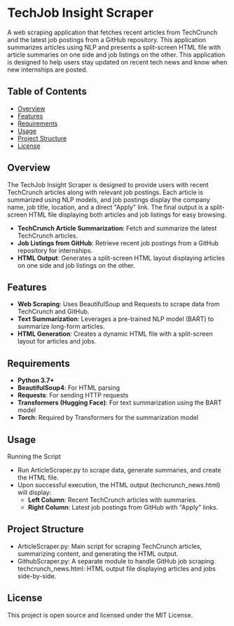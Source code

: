 # TechJob Insight Scraper

A web scraping application that fetches recent articles from TechCrunch and the latest job postings from a GitHub repository. This application summarizes articles using NLP and presents a split-screen HTML file with article summaries on one side and job listings on the other. This application is designed to help users stay updated on recent tech news and know when new internships are posted.

## Table of Contents
- [Overview](#overview)
- [Features](#features)
- [Requirements](#requirements) 
- [Usage](#usage)
- [Project Structure](#project-structure)
- [License](#license)

## Overview

The TechJob Insight Scraper is designed to provide users with recent TechCrunch articles along with relevant job postings. Each article is summarized using NLP models, and job postings display the company name, job title, location, and a direct "Apply" link. The final output is a split-screen HTML file displaying both articles and job listings for easy browsing.

- **TechCrunch Article Summarization**: Fetch and summarize the latest TechCrunch articles.
- **Job Listings from GitHub**: Retrieve recent job postings from a GitHub repository for internships.
- **HTML Output**: Generates a split-screen HTML layout displaying articles on one side and job listings on the other.

## Features

- **Web Scraping**: Uses BeautifulSoup and Requests to scrape data from TechCrunch and GitHub.
- **Text Summarization**: Leverages a pre-trained NLP model (BART) to summarize long-form articles.
- **HTML Generation**: Creates a dynamic HTML file with a split-screen layout for articles and jobs.

## Requirements

- **Python 3.7+**
- **BeautifulSoup4**: For HTML parsing
- **Requests**: For sending HTTP requests
- **Transformers (Hugging Face)**: For text summarization using the BART model
- **Torch**: Required by Transformers for the summarization model

## Usage
Running the Script
- Run ArticleScraper.py to scrape data, generate summaries, and create the HTML file.
- Upon successful execution, the HTML output (techcrunch_news.html) will display:
    - **Left Column**: Recent TechCrunch articles with summaries.
    - **Right Column**: Latest job postings from GitHub with "Apply" links.


## Project Structure
- ArticleScraper.py: Main script for scraping TechCrunch articles, summarizing content, and generating the HTML output.
- GithubScraper.py: A separate module to handle GitHub job scraping.
techcrunch_news.html: HTML output file displaying articles and jobs side-by-side.

## License
This project is open source and licensed under the MIT License.

